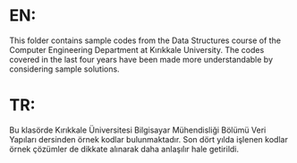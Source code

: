 # EN:

This folder contains sample codes from the Data Structures course of the Computer Engineering Department at Kırıkkale University. The codes covered in the last four years have been made more understandable by considering sample solutions.

# TR:

Bu klasörde Kırıkkale Üniversitesi Bilgisayar Mühendisliği Bölümü Veri Yapıları dersinden örnek kodlar bulunmaktadır. Son dört yılda işlenen kodlar örnek çözümler de dikkate alınarak daha anlaşılır hale getirildi.
